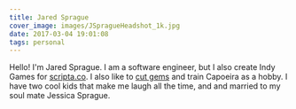 ```yaml
---
title: Jared Sprague
cover_image: images/JSpragueHeadshot_1k.jpg
date: 2017-03-04 19:01:08
tags: personal
---
```


Hello! I'm Jared Sprague.  I am a software engineer, but I also create Indy Games for <a href="http://scripta.co">scripta.co</a>.  I also like to <a href="http://soulfiregems.com">cut gems</a> and train Capoeira as a hobby.  I have two cool kids that make me laugh all the time, and and married to my soul mate Jessica Sprague.
